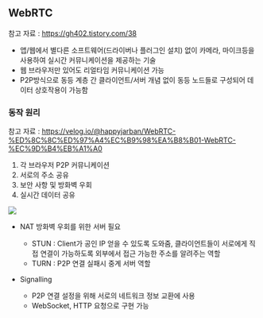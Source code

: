 ## WebRTC
참고 자료 : https://gh402.tistory.com/38
- 앱/웹에서 별다른 소프트웨어(드라이버나 플러그인 설치) 없이 카메라, 마이크등을 사용하여 실시간 커뮤니케이션을 제공하는 기술
- 웹 브라우저만 있어도 리얼타임 커뮤니케이션 가능
- P2P방식으로 동등 계층 간 클라이언트/서버 개념 없이 동등 노드들로 구성되어 데이터 상호작용이 가능함

### 동작 원리
참고 자료 : https://velog.io/@happyjarban/WebRTC-%ED%8C%8C%ED%97%A4%EC%B9%98%EA%B8%B01-WebRTC-%EC%9D%B4%EB%A1%A0
1. 각 브라우저 P2P 커뮤니케이션
2. 서로의 주소 공유
3. 보안 사항 및 방화벽 우회
4. 실시간 데이터 공유

<img src=https://velog.velcdn.com/images%2Fhappyjarban%2Fpost%2F7f5a9c7f-9dde-424e-9b85-70acb90345c1%2Fimage.png>

- NAT 방화벽 우회를 위한 서버 필요
    - STUN : Client가 공인 IP 얻을 수 있도록 도와줌, 클라이언트들이 서로에게 직접 연결이 가능하도록 외부에서 접근 가능한 주소를 알려주는 역할
    - TURN : P2P 연결 실패시 중계 서버 역할

- Signalling
    - P2P 연결 설정을 위해 서로의 네트워크 정보 교환에 사용
    - WebSocket, HTTP 요청으로 구현 가능

